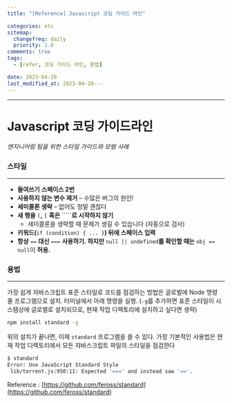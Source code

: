 ```yaml
---
title: "[Reference] Javascript 코딩 가이드 라인"

categories: etc
sitemap:
  changefreq: daily
  priority: 1.0
comments: true
tags:
  - [refer, 코딩 가이드 라인, 용법]

date: 2023-04-20
last_modified_at: 2023-04-20---
---
```


---

# Javascript 코딩 가이드라인

_엔지니어링 팀을 위한 스타일 가이드와 모범 사례_

### 스타일

---

- **들여쓰기** **스페이스 2번**
- **사용하지 않는 변수 제거** – 수많은 버그의 원인!
- **세미콜론 생략** – 없어도 정말 괜찮다
- **새 행을** `(`**,** `[` **혹은** `````**로 시작하지 않기**
  - 세미콜론을 생략할 때 문제가 생길 수 있습니다 (자동으로 검사)
- **키워드(**`if (condition) { ... }`**) 뒤에 스페이스 입력**
- **항상** `==` **대신** `===` **사용하기. 하지만** `null || undefined`**를 확인할 때는** `obj == null`이 **허용.**

### 용법

---

가장 쉽게 자바스크립트 표준 스타일로 코드를 점검하는 방법은 글로벌에 Node 명령 줄 프로그램으로 설치. 터미널에서 아래 명령을 실행. (`-g`를 추가하면 표준 스타일이 시스템상에 글로벌로 설치되므로, 현재 작업 디렉토리에 설치하고 싶다면 생략)

```bash
npm install standard -g
```

위의 설치가 끝나면, 이제 `standard` 프로그램을 쓸 수 있다. 가장 기본적인 사용법은 현재 작업 디렉토리에서 모든 자바스크립트 파일의 스타일을 점검한다

```bash
$ standard
Error: Use JavaScript Standard Style
 lib/torrent.js:950:11: Expected '===' and instead saw '=='.
```

Reference : [https://github.com/feross/standard](https://github.com/feross/standard)
